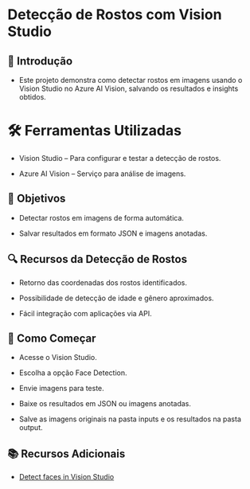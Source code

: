 # Detecção de Rostos com Vision Studio

## 📌 Introdução
- Este projeto demonstra como detectar rostos em imagens usando o Vision Studio no Azure AI Vision, salvando os resultados e insights obtidos.

# 🛠️ Ferramentas Utilizadas

- Vision Studio – Para configurar e testar a detecção de rostos.

- Azure AI Vision – Serviço para análise de imagens.

## 🎯 Objetivos

- Detectar rostos em imagens de forma automática.

- Salvar resultados em formato JSON e imagens anotadas.


## 🔍 Recursos da Detecção de Rostos

- Retorno das coordenadas dos rostos identificados.

 - Possibilidade de detecção de idade e gênero aproximados.

- Fácil integração com aplicações via API.

## 🚀 Como Começar

- Acesse o Vision Studio.

- Escolha a opção Face Detection.

- Envie imagens para teste.

- Baixe os resultados em JSON ou imagens anotadas.

- Salve as imagens originais na pasta inputs e os resultados na pasta output.

## 📚 Recursos Adicionais

- [Detect faces in Vision Studio](https://microsoftlearning.github.io/mslearn-ai-fundamentals/Instructions/Labs/04-face.html)
